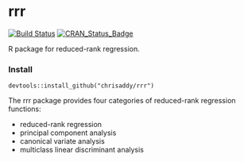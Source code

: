 # rrr
[![Build Status](https://travis-ci.org/chrisaddy/rrr.svg?branch=master)](https://travis-ci.org/chrisaddy/rrr)
[![CRAN_Status_Badge](http://www.r-pkg.org/badges/version/rrr)](https://cran.r-project.org/package=rrr)

R package for reduced-rank regression.

### Install

```{r}
devtools::install_github("chrisaddy/rrr")
```

The rrr package provides four categories of reduced-rank regression functions:
* reduced-rank regression
* principal component analysis
* canonical variate analysis
* multiclass linear discriminant analysis